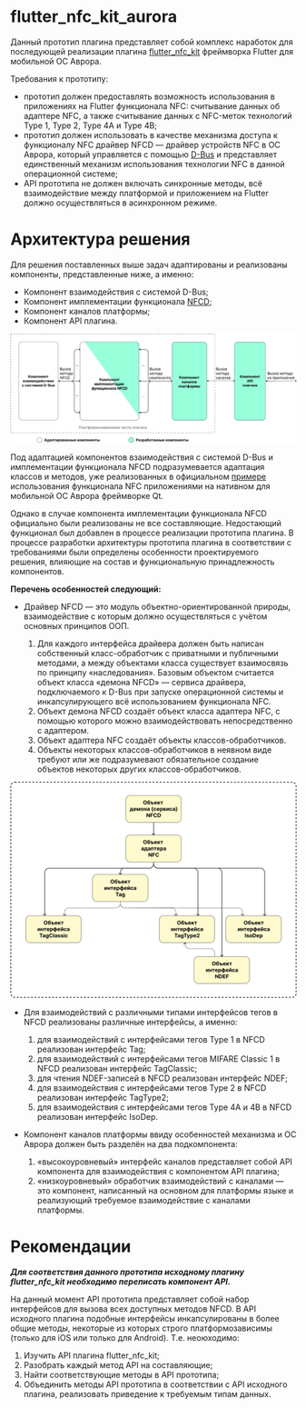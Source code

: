 # flutter_nfc_kit_aurora
Данный прототип плагина представляет собой комплекс наработок для последующей реализации плагина [flutter_nfc_kit](https://pub.dev/packages/flutter_nfc_kit) фреймворка Flutter для мобильной ОС Аврора.

Требования к прототипу:

* прототип должен предоставлять возможность использования в приложениях на Flutter функционала NFC: считывание данных об адаптере NFC, а также считывание данных с NFC-меток технологий Type 1, Type 2, Type 4A и Type 4B;
* прототип должен использовать в качестве механизма доступа к функционалу NFC драйвер NFCD — драйвер устройств NFC в ОС Аврора, который управляется с помощью [D-Bus](https://ru.wikipedia.org/wiki/D-Bus) и представляет единственный механизм использования технологии NFC в данной операционной системе;
* API прототипа не должен включать синхронные методы, всё взаимодействие между платформой и приложением на Flutter должно осуществляться в асинхронном режиме. 

# Архитектура решения
Для решения поставленных выше задач адаптированы и реализованы компоненты, представленные ниже, а именно:
*	Компонент взаимодействия с системой D-Bus;
*	Компонент имплементации функционала [NFCD](https://developer.auroraos.ru/doc/software_development/reference/nfcd);
*	Компонент каналов платформы;
*	Компонент API плагина.


![Архитектура решения](https://github.com/ArtemBReal/flutter_nfc_kit_aurora/blob/master/docs/pictures/Abstract%20Architecture.svg)

Под адаптацией компонентов взаимодействия с системой D-Bus и имплементации функционала NFCD подразумевается адаптация классов и методов, уже реализованных в официальном [примере](https://gitlab.com/omprussia/demos/NfcUseCases) использования функционала NFC приложениями на нативном для мобильной ОС Аврора фреймворке Qt.

Однако в случае компонента имплементации функционала NFCD официально были реализованы не все составляющие. Недостающий функционал был добавлен в процессе реализации прототипа плагина. 
В процессе разработки архитектуры прототипа плагина в соответствии с требованиями  были определены особенности проектируемого решения, влияющие на состав и функциональную принадлежность компонентов. 

__Перечень особенностей следующий:__
- Драйвер NFCD — это модуль объектно-ориентированной природы, взаимодействие с которым должно осуществляться с учётом основных принципов ООП.

  1) Для каждого интерфейса драйвера должен быть написан собственный класс-обработчик с приватными и публичными методами, а между объектами класса существует взаимосвязь по принципу «наследования». Базовым объектом считается объект класса «демона NFCD» — сервиса драйвера, подключаемого к D-Bus при запуске операционной системы и инкапсулирующего всё использованием функционала NFC.
  2) Объект демона NFCD создаёт объект класса адаптера NFC, с помощью которого можно взаимодействовать непосредственно с адаптером.
  3) Объект адаптера NFC создаёт объекты клаcсов-обработчиков.
  4) Объекты некоторых классов-обработчиков в неявном виде требуют или же подразумевают обязательное создание объектов некоторых других классов-обработчиков.

![Вложенность объекта NFCD](https://github.com/ArtemBReal/flutter_nfc_kit_aurora/blob/master/docs/pictures/NFCD%20Object.svg)
  
- Для взаимодействий с различными типами интерфейсов тегов в NFCD реализованы различные интерфейсы, а именно:
  1) для взаимодействий с интерфейсами тегов Type 1 в NFCD реализован интерфейс Tag;
  2) для взаимодействий с интерфейсами тегов MIFARE Classic 1 в NFCD реализован интерфейс TagClassic;
  3) для чтения NDEF-записей в NFCD реализован интерфейс NDEF;
  4) для взаимодействия с интерфейсами тегов Type 2 в NFCD реализован интерфейс TagType2;
  5) для взаимодействия с интерфейсами тегов Type 4A и 4B в NFCD реализован интерфейс IsoDep.

- Компонент каналов платформы ввиду особенностей механизма и ОС Аврора должен быть разделён на два подкомпонента:
  1) «высокоуровневый» интерфейс каналов представляет собой API компонента для взаимодействия с компонентом API плагина;
  2) «низкоуровневый» обработчик взаимодействий с каналами — это компонент, написанный на основном для платформы языке и реализующий требуемое взаимодействие с каналами платформы.

# Рекомендации
***Для соответствия данного прототипа исходному плагину flutter_nfc_kit необходимо переписать компонент API.***

На данный момент API прототипа представляет собой набор интерфейсов для вызова всех доступных методов NFCD. В API исходного плагина подобные интерфейсы инкапсулированы в более общие методы, некоторые из которых строго платформозависимы (только для iOS или только для Android).
Т.е. неоюходимо:
1) Изучить API плагина flutter_nfc_kit;
2) Разобрать каждый метод API на составляющие;
3) Найти соответствующие методы в API прототипа;
4) Объединить методы API прототипа в соответствии с API исходного плагина, реализовать приведение к требуемым типам данных.


